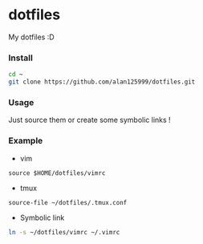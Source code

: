 # dotfiles
My dotfiles :D

### Install
``` bash
cd ~
git clone https://github.com/alan125999/dotfiles.git
```

### Usage
Just source them or create some symbolic links !

### Example
- vim
``` vim
source $HOME/dotfiles/vimrc
```
- tmux
``` tmux
source-file ~/dotfiles/.tmux.conf
```
- Symbolic link
``` bash
ln -s ~/dotfiles/vimrc ~/.vimrc
